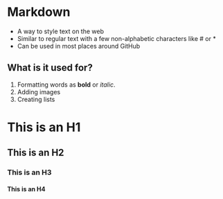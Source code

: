 # Markdown

- A way to style text on the web
- Similar to regular text with a few non-alphabetic characters like # or *
- Can be used in most places around GitHub

## What is it used for?

1. Formatting words as **bold** or _italic_.
2. Adding images
3. Creating lists

# This is an H1
## This is an H2
### This is an H3
#### This is an H4
